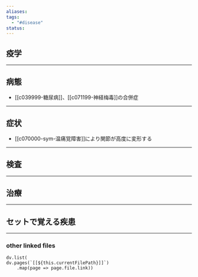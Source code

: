 ```yaml
---
aliases: 
tags:
  - "#disease"
status:
---
```

## 疫学
---
## 病態
- [[c039999-糖尿病]]、[[c071199-神経梅毒]]の合併症
---
## 症状
- [[c070000-sym-温痛覚障害]]により関節が高度に変形する
---
## 検査
---
## 治療
---
## セットで覚える疾患
---
### other linked files
```dataviewjs
dv.list(
dv.pages(`[[${this.currentFilePath}]]`)
	.map(page => page.file.link))
```